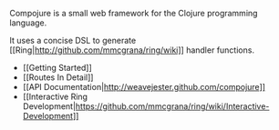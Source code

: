 Compojure is a small web framework for the Clojure programming language.

It uses a concise DSL to generate [[Ring|http://github.com/mmcgrana/ring/wiki]] handler functions.

* [[Getting Started]]
* [[Routes In Detail]]
* [[API Documentation|http://weavejester.github.com/compojure]]
* [[Interactive Ring Development|https://github.com/mmcgrana/ring/wiki/Interactive-Development]]